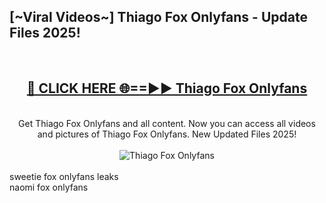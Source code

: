 <h2>[~Viral Videos~] Thiago Fox Onlyfans - Update Files 2025!</h2>
<br>
<div align="center">
<h2><a href="https://betterlinks.top/A2PfLJ" rel="nofollow">🔴 CLICK HERE 🌐==►► Thiago Fox Onlyfans</a></h2>
<br>
Get Thiago Fox Onlyfans and all content. Now you can access all videos and pictures of Thiago Fox Onlyfans. New Updated Files 2025!
<br>
<br>
<a href="https://betterlinks.top/A2PfLJ" rel="nofollow" data-target="animated-image.originalLink"><img src="https://i.ibb.co.com/WyWwxjT/player-gif2.gif" alt="Thiago Fox Onlyfans" style="max-width: 100%; display: inline-block;" data-target="animated-image.originalImage"></a>
</div>
<br>
sweetie fox onlyfans leaks<br>
naomi fox onlyfans